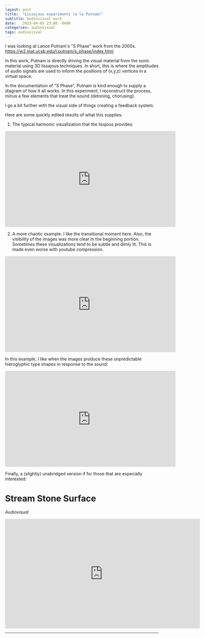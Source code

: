 ```yaml
---
layout: post
title:  "Lissajous experiments (a la Putnam)"
subtitle: Audiovisual work
date:   2023-04-05 23:00 -0400
categories: audiovisual
tags: audiovisual
---
```


I was looking at Lance Putnam's "S Phase" work from the 2000s. 
https://w2.mat.ucsb.edu/l.putnam/s_phase/index.html

In this work, Putnam is directly driving the visual material from the sonic material using 3D lissajous techniques. In short, this is where the amplitudes of audio signals are used to inform the positions of (x,y,z) vertices in a virtual space. 

In the documentation of "S Phase", Putnam is kind enough to supply a diagram of how it all works. In this experiment, I reconstruct the process, minus a few elements that treat the sound (detoning, chorusing).

I go a bit further with the visual side of things creating a feedback system.

Here are some quickly edited results of what this supplies. 

1) The typical harmonic visualization that the lissjous provides:

<iframe width="560" height="315" src="https://www.youtube.com/embed/iOmnIInZQYM" title="YouTube video player" frameborder="0" allow="accelerometer; autoplay; clipboard-write; encrypted-media; gyroscope; picture-in-picture; web-share" allowfullscreen></iframe>

2) A more chaotic example. I like the transitional moment here. Also, the visibility of the images was more clear in the beginning portion. Sometimes these visualizations tend to be subtle and dimly lit. This is made even worse with youtube compression.

<iframe width="560" height="315" src="https://www.youtube.com/embed/hD5BkT498XA" title="YouTube video player" frameborder="0" allow="accelerometer; autoplay; clipboard-write; encrypted-media; gyroscope; picture-in-picture; web-share" allowfullscreen></iframe>


In this example, I like when the images produce these unpredictable hieroglyphic type shapes in response to the sound:

<iframe width="560" height="315" src="https://www.youtube.com/embed/VSu3mg6-R0Q" title="YouTube video player" frameborder="0" allow="accelerometer; autoplay; clipboard-write; encrypted-media; gyroscope; picture-in-picture; web-share" allowfullscreen></iframe>

Finally, a (slightly) unabridged version if for those that are especially interested:

# Stream Stone Surface
*Audiovisual* <br>

<iframe src="https://player.vimeo.com/video/77009188?h=2984802bbb" width="640" height="360" frameborder="0" allow="autoplay; fullscreen; picture-in-picture" allowfullscreen></iframe>
<br>

---
<br>